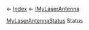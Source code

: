 ← [Index](Api-Index) ← [IMyLaserAntenna](Sandbox.ModAPI.Ingame.IMyLaserAntenna)

[MyLaserAntennaStatus](Sandbox.ModAPI.Ingame.MyLaserAntennaStatus) Status